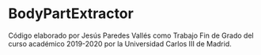 # BodyPartExtractor
Código elaborado por Jesús Paredes Vallés como Trabajo Fin de Grado del curso académico 2019-2020 por la Universidad Carlos III de Madrid.
